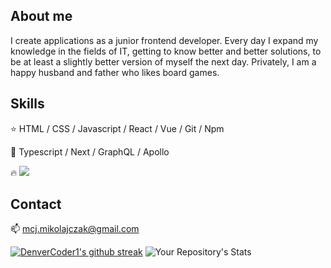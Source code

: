## About me
I create applications as a junior frontend developer. Every day I expand my knowledge in the fields of IT, getting to know better and better solutions, to be at least a slightly better version of myself the next day. Privately, I am a happy husband and father who likes board games.

## Skills

:star: HTML / CSS / Javascript / React / Vue / Git / Npm

:book: Typescript / Next / GraphQL / Apollo

:fire:  <img src="https://www.codewars.com/users/Szadziu/badges/small" />

## Contact
📫 mcj.mikolajczak@gmail.com 


[![DenverCoder1's github streak](https://github-readme-streak-stats.herokuapp.com/?user=szadziu&theme=blue-green)](https://github.com/szadziu)
![Your Repository's Stats](https://github-readme-stats.vercel.app/api/top-langs/?username=szadziu&theme=blue-green)


